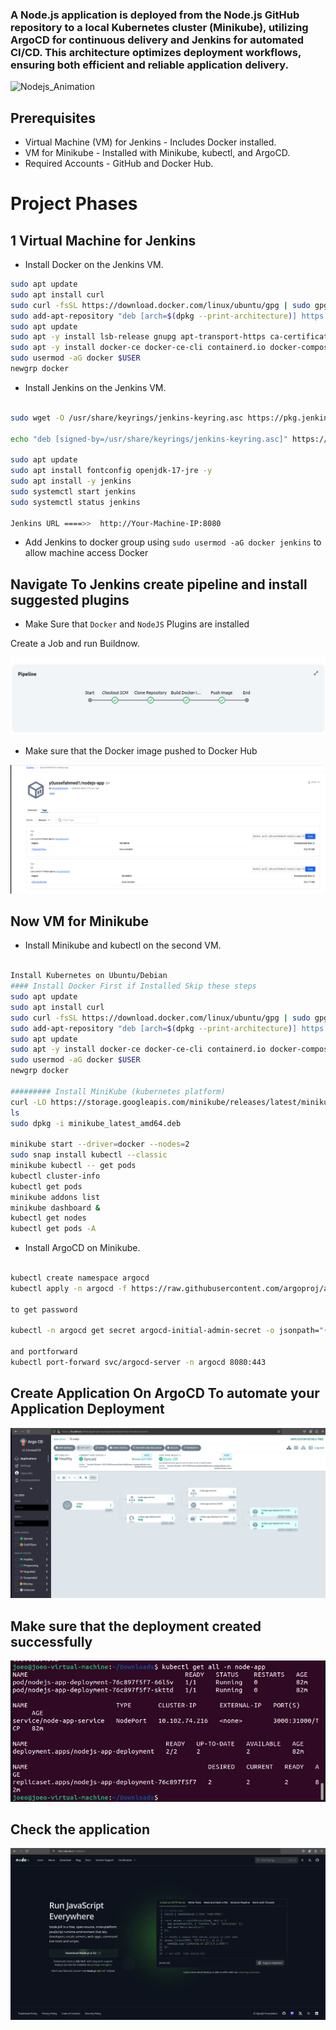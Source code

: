 ### A Node.js application is deployed from the Node.js GitHub repository to a local Kubernetes cluster (Minikube), utilizing ArgoCD for continuous delivery and Jenkins for automated CI/CD. This architecture optimizes deployment workflows, ensuring both efficient and reliable application delivery.

![Nodejs_Animation](https://github.com/user-attachments/assets/c1568db1-1992-42f6-a369-8efcc0bfe840)

## Prerequisites

- Virtual Machine (VM) for Jenkins - Includes Docker installed.
- VM for Minikube - Installed with Minikube, kubectl, and ArgoCD.
- Required Accounts - GitHub and Docker Hub.

# Project Phases

## 1 Virtual Machine for Jenkins

- Install Docker on the Jenkins VM.

```bash
sudo apt update
sudo apt install curl
sudo curl -fsSL https://download.docker.com/linux/ubuntu/gpg | sudo gpg --dearmor -o /etc/apt/trusted.gpg.d/docker.gpg
sudo add-apt-repository "deb [arch=$(dpkg --print-architecture)] https://download.docker.com/linux/ubuntu $(lsb_release -cs) stable"
sudo apt update
sudo apt -y install lsb-release gnupg apt-transport-https ca-certificates curl software-properties-common
sudo apt -y install docker-ce docker-ce-cli containerd.io docker-compose-plugin docker-registry
sudo usermod -aG docker $USER
newgrp docker

```

- Install Jenkins on the Jenkins VM.

```bash

sudo wget -O /usr/share/keyrings/jenkins-keyring.asc https://pkg.jenkins.io/debian-stable/jenkins.io-2023.key

echo "deb [signed-by=/usr/share/keyrings/jenkins-keyring.asc]" https://pkg.jenkins.io/debian-stable binary/ | sudo tee /etc/apt/sources.list.d/jenkins.list > /dev/null

sudo apt update
sudo apt install fontconfig openjdk-17-jre -y
sudo apt install -y jenkins
sudo systemctl start jenkins
sudo systemctl status jenkins

Jenkins URL ====>>  http://Your-Machine-IP:8080

```

- Add Jenkins to docker group using `sudo usermod -aG docker jenkins` to allow machine access Docker

## Navigate To Jenkins create pipeline and install suggested plugins 
- Make Sure that `Docker` and `NodeJS` Plugins are installed

Create a Job and run Buildnow.

![alt text](<image 1.jpeg>)

- Make sure that the Docker image pushed to Docker Hub

![alt text](image.png)

## Now VM for Minikube

- Install Minikube and kubectl on the second VM.

```bash

Install Kubernetes on Ubuntu/Debian 
#### Install Docker First if Installed Skip these steps
sudo apt update
sudo apt install curl
sudo curl -fsSL https://download.docker.com/linux/ubuntu/gpg | sudo gpg --dearmor -o /etc/apt/trusted.gpg.d/docker.gpg
sudo add-apt-repository "deb [arch=$(dpkg --print-architecture)] https://download.docker.com/linux/ubuntu $(lsb_release -cs) stable"
sudo apt update
sudo apt -y install docker-ce docker-ce-cli containerd.io docker-compose-plugin docker-registry 
sudo usermod -aG docker $USER
newgrp docker

######### Install MiniKube (kubernetes platform)
curl -LO https://storage.googleapis.com/minikube/releases/latest/minikube_latest_amd64.deb
ls
sudo dpkg -i minikube_latest_amd64.deb

minikube start --driver=docker --nodes=2
sudo snap install kubectl --classic
minikube kubectl -- get pods
kubectl cluster-info
kubectl get pods
minikube addons list
minikube dashboard &
kubectl get nodes
kubectl get pods -A

```

- Install ArgoCD on Minikube.

```bash

kubectl create namespace argocd
kubectl apply -n argocd -f https://raw.githubusercontent.com/argoproj/argo-cd/stable/manifests/install.yaml

to get password

kubectl -n argocd get secret argocd-initial-admin-secret -o jsonpath="{.data.password}" | base64 -d; echo

and portforward
kubectl port-forward svc/argocd-server -n argocd 8080:443

```

## Create Application On ArgoCD To automate your Application Deployment

![alt text](Image2.jpeg)

## Make sure that the deployment created successfully

![alt text](<Image 3.jpeg>)

## Check the application 

![alt text](<Image 4.jpeg>)
